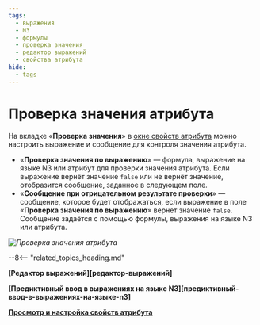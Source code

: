 ```yaml
---
tags:
  - выражения
  - N3
  - формулы
  - проверка значения
  - редактор выражений
  - свойства атрибута
hide:
  - tags
---
```


# Проверка значения атрибута

На вкладке «**Проверка значения**» в [окне свойств атрибута](attribute_setup.md) можно настроить выражение и сообщение для контроля значения атрибута.

- «**Проверка значения по выражению**» — формула, выражение на языке N3 или атрибут для проверки значения атрибута. Если выражение вернёт значение `false` или не вернёт значение, отобразится сообщение, заданное в следующем поле.
- «**Сообщение при отрицательном результате проверки**» — сообщение, которое будет отображаться, если выражение в поле «**Проверка значения по выражению**» вернет значение `false`. Сообщение задаётся с помощью формулы, выражения на языке N3 или атрибута.

*![Проверка значения атрибута](attribute_common_properties_validate_value.png)*

--8<-- "related_topics_heading.md"

**[Редактор выражений][редактор-выражений]**

**[Предиктивный ввод в выражениях на языке N3][предиктивный-ввод-в-выражениях-на-языке-n3]**

**[Просмотр и настройка свойств атрибута](attribute_setup.md)**
